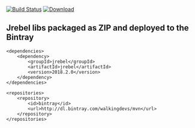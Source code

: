 [![Build Status](https://travis-ci.org/walkingdevs/jrebel.svg?branch=master)](https://travis-ci.org/walkingdevs/jrebel)
[![Download](https://api.bintray.com/packages/walkingdevs/mvn/jrebel/images/download.svg)](https://bintray.com/walkingdevs/mvn/jrebel/_latestVersion)

## Jrebel libs packaged as ZIP and deployed to the Bintray

    <dependencies>
        <dependency>
            <groupId>jrebel</groupId>
            <artifactId>jrebel</artifactId>
            <version>2018.2.0</version>
        </dependency>
    </dependencies>

    <repositories>
        <repository>
            <id>bintray</id>
            <url>http://dl.bintray.com/walkingdevs/mvn</url>
        </repository>
    </repositories>
